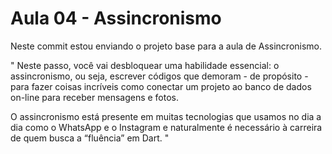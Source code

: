 # Aula 04 - Assincronismo
Neste commit estou enviando o projeto base para a aula de Assincronismo.

"
Neste passo, você vai desbloquear uma habilidade essencial: o assincronismo, ou seja, escrever códigos que demoram - de propósito - para fazer coisas incríveis como conectar um projeto ao banco de dados on-line para receber mensagens e fotos.

O assincronismo está presente em muitas tecnologias que usamos no dia a dia como o WhatsApp e o Instagram e naturalmente é necessário à carreira de quem busca a “fluência” em Dart.
"